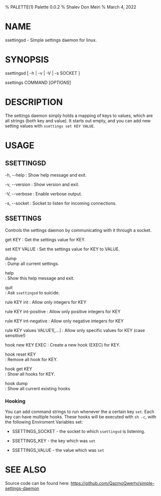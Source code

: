 % PALETTE(1) Palette 0.0.2
% Shalev Don Meiri
% March 4, 2022

# NAME

ssettingsd - Simple settings daemon for linux.

# SYNOPSIS

ssettingsd [ -h | -v | -V | -s SOCKET ]

ssettings COMMAND [*OPTIONS*]

# DESCRIPTION

The settings daemon simply holds a mapping of keys to values, which are all strings (both key and value). It starts out empty, and you can add new setting values with `ssettings set KEY VALUE`.

# USAGE

## SSETTINGSD

-h, \--help
:   Show help message and exit.

-v, \--version
:   Show version and exit.

-V, \--verbose
:   Enable verbose output.

-s, \--socket
:   Socket to listen for incoming connections.

## SSETTINGS

Controls the settings daemon by communicating with it through a socket.

get KEY
:   Get the settings value for KEY.

set KEY VALUE
:   Set the settings value for KEY to VALUE.

dump         
:   Dump all current settings.

help         
:   Show this help message and exit.

quit         
:   Ask `ssettingsd` to suicide.

rule KEY int
:   Allow only integers for KEY

rule KEY int-positive
:   Allow only positive integers for KEY

rule KEY int-negative
:   Allow only negative integers for KEY

rule KEY values VALUE1[,...]
:   Allow only specific values for KEY (case sensitive!)

hook new KEY EXEC
:   Create a new hook (EXEC) for KEY.

hook reset KEY   
:   Remove all hook for KEY.

hook get KEY     
:   Show all hooks for KEY.

hook dump        
:   Show all current existing hooks

### Hooking

You can add command strings to run whenever the a certain key `set`. Each key can have multiple hooks. These hooks will be executed with `sh -c`, with the following Enviroment Variables set:

* SSETTINGS_SOCKET - the socket to which `ssettingsd` is listening.

* SSETTINGS_KEY    - the key which was `set`

* SSETTINGS_VALUE  - the value which was `set`

# SEE ALSO

Source code can be found here: 
<https://github.com/QazmoQwerty/simple-settings-daemon>
